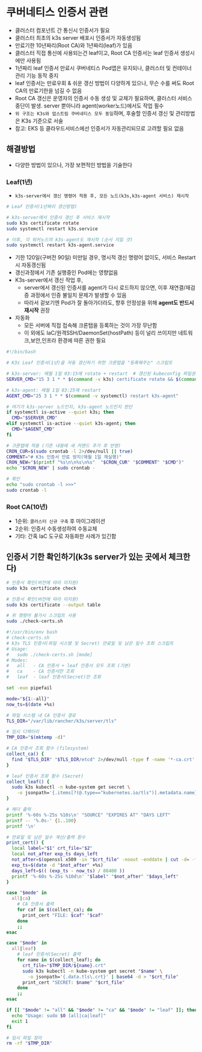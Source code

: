 # 쿠버네티스 인증서 관련

- 클러스터 컴포넌트 간 통신시 인증서가 필요
- 클러스터 최초의 k3s server 배포시 인증서가 자동생성됨
- 만료기한 10년짜리(Root CA)와 1년짜리(leaf)가 있음
- 클러스터 직접 통신에 사용되는건 leaf이고, Root CA 인증서는 leaf 인증서 생성시에만 사용됨
- 1년짜리 leaf 인증서 만료시 쿠버네티스 Pod앱은 유지되나, 클러스터 및 컨테이너 관리 기능 동작 중지
- leaf 인증서는 만료우회 & 쉬운 갱신 방법이 다양하게 있으나, 무슨 수를 써도 Root CA의 만료기한을 넘길 수 없음
- Root CA 갱신은 운영자의 인증서 수동 생성 및 교체가 필요하며, 클러스터 서비스 중단이 발생. server 뿐아니라 agent(worker노드)에서도 작업 필수
- `위 구조는 K3s와 업스트림 쿠버네티스 모두 동일`하며, 후술할 인증서 갱신 및 관리방법은 K3s 기준으로 서술
- 참고: EKS 등 클라우드서비스에선 인증서가 자동관리되므로 고려할 필요 없음

## 해결방법

- 다양한 방법이 있으나, 가장 보편적인 방법을 기술한다

### Leaf(1년)

- `k3s-server에서 갱신 명령어 적용 후, 모든 노드(k3s,k3s-agent 서비스) 재시작`

```sh
# Leaf 인증서(1년짜리 갱신방법)

# k3s-server에서 인증서 갱신 후 서비스 재시작 
sudo k3s certificate rotate
sudo systemctl restart k3s.service

# 이후, 각 워커노드의 k3s-agent도 재시작 (순서 지킬 것)
sudo systemctl restart k3s-agent.service
```

- 기한 120일(구버전 90일) 미만일 경우, 명시적 갱신 명령어 없이도, 서비스 Restart시 자동갱신됨
- 갱신과정에서 기존 실행중인 Pod에는 영향없음
- K3s-server에서 갱신 작업 후,
  - server에서 갱신된 인증서를 agent가 다시 로드하지 않으면, 이후 재연결/재검증 과정에서 인증 불일치 문제가 발생할 수 있음
  - 따라서 겉보기엔 Pod가 잘 돌아가더라도, 향후 안정성을 위해 **agent도 반드시 재시작** 권장
- 자동화
  - 모든 서버에 직접 접속해 크론탭을 등록하는 것이 가장 무난함
  - 이 외에도 IaC/원격SSH/DaemonSet(hostPath) 등이 널리 쓰이지만 네트워크,보안,인프라 환경에 따른 권한 필요

```sh
#!/bin/bash

# K3s Leaf 인증서(1년)을 자동 갱신하기 위한 크론탭을 "등록해주는" 스크립트

# k3s-server: 매월 1일 03:15에 rotate + restart  # 갱신된 kubeconfig 파일권한 수정(편의상 넣었으나, 별도 관리하는게 원칙상 좋음)
SERVER_CMD="15 3 1 * * $(command -v k3s) certificate rotate && $(command -v systemctl) restart k3s  && $(command -v chmod) 644 /etc/rancher/k3s/k3s.yaml"

# k3s-agent: 매월 1일 03:25에 restart
AGENT_CMD="25 3 1 * * $(command -v systemctl) restart k3s-agent"

# 여기가 k3s-server 노드인지, k3s-agent 노드인지 판단
if systemctl is-active --quiet k3s; then
  CMD="$SERVER_CMD"
elif systemctl is-active --quiet k3s-agent; then
  CMD="$AGENT_CMD"
fi

# 크론탭에 적용 (기존 내용에 새 커맨드 추가 후 반영)
CRON_CUR=$(sudo crontab -l 2>/dev/null || true)
COMMENT="# K3s 인증서 만료 방지(매월 1일 재실행)"
CRON_NEW="$(printf "%s\n\n%s\n%s"  "$CRON_CUR" "$COMMENT" "$CMD")"
echo "$CRON_NEW" | sudo crontab -

# 확인
echo "sudo crontab -l >>>"
sudo crontab -l
```

### Root CA(10년)

- 1순위: `클러스터 신규 구축` 후 마이그레이션
- 2순위: 인증서 수동생성하여 수동교체
- 기타: 간혹 IaC 도구로 자동화한 사례가 있긴함

## 인증서 기한 확인하기(k3s server가 있는 곳에서 체크한다)

```sh
# 인증서 확인(버전에 따라 미지원)
sudo k3s certificate check

# 인증서 확인(버전에 따라 미지원)
sudo k3s certificate --output table

# 위 명령어 불가시 스크립트 사용
sudo ./check-certs.sh
```

```sh
#!/usr/bin/env bash
# check-certs.sh
# k3s TLS 인증서(파일 시스템 및 Secret) 만료일 및 남은 일수 조회 스크립트
# Usage:
#   sudo ./check-certs.sh [mode]
# Modes:
#   all   - CA 인증서 + leaf 인증서 모두 조회 (기본)
#   ca    - CA 인증서만 조회
#   leaf  - leaf 인증서(Secret)만 조회

set -euo pipefail

mode="${1:-all}"
now_ts=$(date +%s)

# 파일 시스템 내 CA 인증서 경로
TLS_DIR="/var/lib/rancher/k3s/server/tls"

# 임시 디렉터리
TMP_DIR="$(mktemp -d)"

# CA 인증서 조회 함수 (filesystem)
collect_ca() {
  find "$TLS_DIR" "$TLS_DIR/etcd" 2>/dev/null -type f -name '*-ca.crt'
}

# leaf 인증서 조회 함수 (Secret)
collect_leaf() {
  sudo k3s kubectl -n kube-system get secret \
    -o jsonpath='{.items[?(@.type=="kubernetes.io/tls")].metadata.name}'
}

# 헤더 출력
printf '%-60s %-25s %10s\n' "SOURCE" "EXPIRES AT" "DAYS LEFT"
printf -- '%.0s-' {1..100}
printf '\n'

# 만료일 및 남은 일수 계산/출력 함수
print_cert() {
  local label="$1" crt_file="$2"
  local not_after exp_ts days_left
  not_after=$(openssl x509 -in "$crt_file" -noout -enddate | cut -d= -f2)
  exp_ts=$(date -d "$not_after" +%s)
  days_left=$(( (exp_ts - now_ts) / 86400 ))
  printf '%-60s %-25s %10d\n' "$label" "$not_after" "$days_left"
}

case "$mode" in
  all|ca)
    # CA 인증서 출력
    for caf in $(collect_ca); do
      print_cert "FILE: $caf" "$caf"
    done
    ;;
esac

case "$mode" in
  all|leaf)
    # leaf 인증서(Secret) 출력
    for name in $(collect_leaf); do
      crt_file="$TMP_DIR/${name}.crt"
      sudo k3s kubectl -n kube-system get secret "$name" \
        -o jsonpath='{.data.tls\.crt}' | base64 -d > "$crt_file"
      print_cert "SECRET: $name" "$crt_file"
    done
    ;;
esac

if [[ "$mode" != "all" && "$mode" != "ca" && "$mode" != "leaf" ]]; then
  echo "Usage: sudo $0 [all|ca|leaf]"
  exit 1
fi

# 임시 파일 정리
rm -rf "$TMP_DIR"

```
